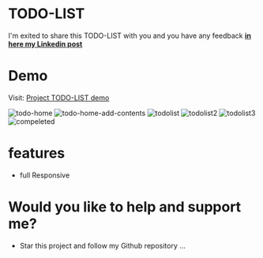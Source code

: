 # TODO-LIST
 I'm exited to share this TODO-LIST with you and you have any feedback [**in here my Linkedin post**](https://www.linkedin.com/in/marouf-ebrahimi-7b6312237)

 # Demo
 Visit: [Project TODO-LIST demo](https://maroufebrahimi.github.io/todo-list/)

![todo-home](https://github.com/MaroufEbrahimi/todo-list/assets/104528241/b61a2d40-0aa6-4fc8-a6f5-cd1846964b32)
![todo-home-add-contents](https://github.com/MaroufEbrahimi/todo-list/assets/104528241/513b9a0c-2fcd-49da-acff-c2c25107b549)
![todolist](https://github.com/MaroufEbrahimi/todo-list/assets/104528241/902c837a-ed53-4bef-8852-dcb03ff2c30c)
![todolist2](https://github.com/MaroufEbrahimi/todo-list/assets/104528241/70b4f33c-6fce-4596-b830-ca938aa4d162)
![todolist3](https://github.com/MaroufEbrahimi/todo-list/assets/104528241/c6e2b743-8dde-4f0b-abdd-cabbc16e8850)
![compeleted](https://github.com/MaroufEbrahimi/todo-list/assets/104528241/0e7c96b8-2748-434a-af82-115c491b94d8)

# features
* full Responsive


# Would you like to help and support me?
* Star this project and follow my Github repository
...
